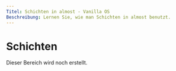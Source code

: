 ```yaml
---
Titel: Schichten in almost - Vanilla OS
Beschreibung: Lernen Sie, wie man Schichten in almost benutzt.
---
```


# Schichten

Dieser Bereich wird noch erstellt.
